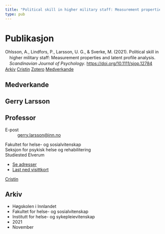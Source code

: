 ```yaml
---
title: "Political skill in higher military staff: Measurement properties and latent profile analysis"
type: pub
---
```

<h1>Publikasjon</h1>
<article id="csl-bib-container-D4WI29FT" class="csl-bib-container">
  <div class="csl-bib-body" style="line-height: 1.35; padding-left: 1em; text-indent:-1em;">
  <div class="csl-entry">Ohlsson, A., Lindfors, P., Larsson, U. G., &amp; Sverke, M. (2021). Political skill in higher military staff: Measurement properties and latent profile analysis. <i>Scandinavian Journal of Psychology</i>. <a href="https://doi.org/10.1111/sjop.12784">https://doi.org/10.1111/sjop.12784</a></div>
</div>
  <div class="csl-bib-buttons">
    <a href="#taxonomy-article-D4WI29FT" class="csl-bib-button">Arkiv</a>
    <a href="https://app.cristin.no/results/show.jsf?id=1958008" alt="Cristin URL" class="csl-bib-button">Cristin</a>
    <a href="http://zotero.org/groups/5022929/items/D4WI29FT" alt="Zotero URL" class="csl-bib-button">Zotero</a>
    <a href="#contributors-article-D4WI29FT" class="csl-bib-button">Medverkande</a>
  </div>
  <div id="csl-bib-meta-container-D4WI29FT"></div>
</article>
<div id="csl-bib-meta-D4WI29FT" class="csl-bib-meta">
  <article id="contributors-article-D4WI29FT" class="contributors-article">
    <h1>Medverkande</h1>
    <div class="personas">
<div class="vrtx-hinn-person-card">
<div class="photo">
<i class="lar la-user-circle missing-person"></i>
</div>
<div class="info">
<hgroup><h1>Gerry Larsson</h1>
<h2>Professor</h2>
</hgroup><dl>
<dt>E-post</dt>
<dd>
<a href="mailto:gerry.larsson@inn.no">gerry.larsson@inn.no</a>
</dd>
</dl>
<p>
Fakultet for helse- og sosialvitenskap<br>
Seksjon for psykisk helse og rehabilitering<br>
Studiested Elverum
</p>
<ul class="vrtx-hinn-links">
<li><a href="https://www.inn.no/finn-en-ansatt/gerry-larsson.html#vrtx-hinn-addresses">Se adresser</a></li>
<li><a href="https://www.inn.no/finn-en-ansatt/gerry-larsson.html?vrtx=vcf">Last ned visittkort</a></li>
</ul>
</div>
</div>
<a href="https://app.cristin.no/persons/show.jsf?id=50941" alt="Cristin URL" class="personas-cristin">Cristin</a>
</div>
  </article>
  <article id="taxonomy-article-D4WI29FT" class="taxonomy-article">
    <h1>Arkiv</h1>
    <ul>
      <li>Høgskolen i Innlandet</li>
      <li>Fakultet for helse- og sosialvitenskap</li>
      <li>Institutt for helse- og sykepleievitenskap</li>
      <li>2021</li>
      <li>November</li>
    </ul>
  </article>
</div>
